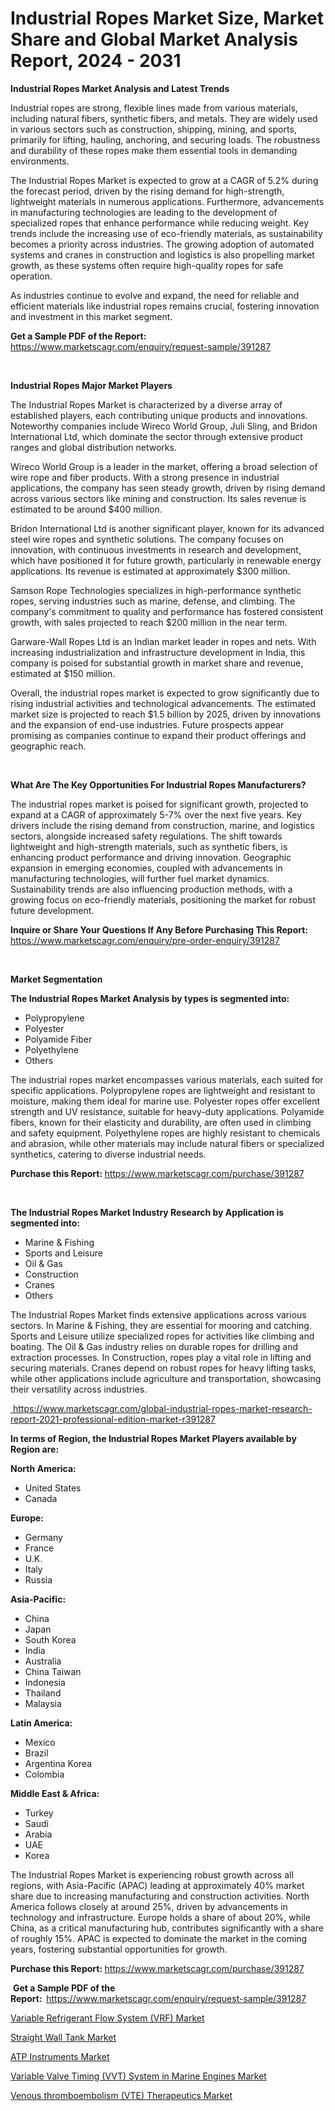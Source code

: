 <p><h1>Industrial Ropes Market Size, Market Share and Global Market Analysis Report, 2024 - 2031</h1></p><p><strong>Industrial Ropes Market Analysis and Latest Trends</strong></p>
<p><p>Industrial ropes are strong, flexible lines made from various materials, including natural fibers, synthetic fibers, and metals. They are widely used in various sectors such as construction, shipping, mining, and sports, primarily for lifting, hauling, anchoring, and securing loads. The robustness and durability of these ropes make them essential tools in demanding environments.</p><p>The Industrial Ropes Market is expected to grow at a CAGR of 5.2% during the forecast period, driven by the rising demand for high-strength, lightweight materials in numerous applications. Furthermore, advancements in manufacturing technologies are leading to the development of specialized ropes that enhance performance while reducing weight. Key trends include the increasing use of eco-friendly materials, as sustainability becomes a priority across industries. The growing adoption of automated systems and cranes in construction and logistics is also propelling market growth, as these systems often require high-quality ropes for safe operation.</p><p>As industries continue to evolve and expand, the need for reliable and efficient materials like industrial ropes remains crucial, fostering innovation and investment in this market segment.</p></p>
<p><strong>Get a Sample PDF of the Report:&nbsp;</strong> <a href="https://www.marketscagr.com/enquiry/request-sample/391287?utm_campaign=1683&utm_medium=2&utm_source=Github&utm_content=ia&utm_term=26102024&utm_id=industrial-ropes">https://www.marketscagr.com/enquiry/request-sample/391287</a></p>
<p>&nbsp;</p>
<p><strong>Industrial Ropes Major Market Players</strong></p>
<p><p>The Industrial Ropes Market is characterized by a diverse array of established players, each contributing unique products and innovations. Noteworthy companies include Wireco World Group, Juli Sling, and Bridon International Ltd, which dominate the sector through extensive product ranges and global distribution networks.</p><p>Wireco World Group is a leader in the market, offering a broad selection of wire rope and fiber products. With a strong presence in industrial applications, the company has seen steady growth, driven by rising demand across various sectors like mining and construction. Its sales revenue is estimated to be around $400 million.</p><p>Bridon International Ltd is another significant player, known for its advanced steel wire ropes and synthetic solutions. The company focuses on innovation, with continuous investments in research and development, which have positioned it for future growth, particularly in renewable energy applications. Its revenue is estimated at approximately $300 million.</p><p>Samson Rope Technologies specializes in high-performance synthetic ropes, serving industries such as marine, defense, and climbing. The company's commitment to quality and performance has fostered consistent growth, with sales projected to reach $200 million in the near term.</p><p>Garware-Wall Ropes Ltd is an Indian market leader in ropes and nets. With increasing industrialization and infrastructure development in India, this company is poised for substantial growth in market share and revenue, estimated at $150 million.</p><p>Overall, the industrial ropes market is expected to grow significantly due to rising industrial activities and technological advancements. The estimated market size is projected to reach $1.5 billion by 2025, driven by innovations and the expansion of end-use industries. Future prospects appear promising as companies continue to expand their product offerings and geographic reach.</p></p>
<p>&nbsp;</p>
<p><strong>What Are The Key Opportunities For Industrial Ropes Manufacturers?</strong></p>
<p><p>The industrial ropes market is poised for significant growth, projected to expand at a CAGR of approximately 5-7% over the next five years. Key drivers include the rising demand from construction, marine, and logistics sectors, alongside increased safety regulations. The shift towards lightweight and high-strength materials, such as synthetic fibers, is enhancing product performance and driving innovation. Geographic expansion in emerging economies, coupled with advancements in manufacturing technologies, will further fuel market dynamics. Sustainability trends are also influencing production methods, with a growing focus on eco-friendly materials, positioning the market for robust future development.</p></p>
<p><strong>Inquire or Share Your Questions If Any Before Purchasing This Report:</strong> <a href="https://www.marketscagr.com/enquiry/pre-order-enquiry/391287?utm_campaign=1683&utm_medium=2&utm_source=Github&utm_content=ia&utm_term=26102024&utm_id=industrial-ropes">https://www.marketscagr.com/enquiry/pre-order-enquiry/391287</a></p>
<p>&nbsp;</p>
<p><strong>Market Segmentation</strong></p>
<p><strong>The Industrial Ropes Market Analysis by types is segmented into:</strong></p>
<p><ul><li>Polypropylene</li><li>Polyester</li><li>Polyamide Fiber</li><li>Polyethylene</li><li>Others</li></ul></p>
<p><p>The industrial ropes market encompasses various materials, each suited for specific applications. Polypropylene ropes are lightweight and resistant to moisture, making them ideal for marine use. Polyester ropes offer excellent strength and UV resistance, suitable for heavy-duty applications. Polyamide fibers, known for their elasticity and durability, are often used in climbing and safety equipment. Polyethylene ropes are highly resistant to chemicals and abrasion, while other materials may include natural fibers or specialized synthetics, catering to diverse industrial needs.</p></p>
<p><strong>Purchase this Report:&nbsp;</strong><a href="https://www.marketscagr.com/purchase/391287?utm_campaign=1683&utm_medium=2&utm_source=Github&utm_content=ia&utm_term=26102024&utm_id=industrial-ropes">https://www.marketscagr.com/purchase/391287</a></p>
<p>&nbsp;</p>
<p><strong>The Industrial Ropes Market Industry Research by Application is segmented into:</strong></p>
<p><ul><li>Marine & Fishing</li><li>Sports and Leisure</li><li>Oil & Gas</li><li>Construction</li><li>Cranes</li><li>Others</li></ul></p>
<p><p>The Industrial Ropes Market finds extensive applications across various sectors. In Marine & Fishing, they are essential for mooring and catching. Sports and Leisure utilize specialized ropes for activities like climbing and boating. The Oil & Gas industry relies on durable ropes for drilling and extraction processes. In Construction, ropes play a vital role in lifting and securing materials. Cranes depend on robust ropes for heavy lifting tasks, while other applications include agriculture and transportation, showcasing their versatility across industries.</p></p>
<p><a href="https://www.marketscagr.com/global-industrial-ropes-market-research-report-2021-professional-edition-market-r391287?utm_campaign=1683&utm_medium=2&utm_source=Github&utm_content=ia&utm_term=26102024&utm_id=industrial-ropes">&nbsp;https://www.marketscagr.com/global-industrial-ropes-market-research-report-2021-professional-edition-market-r391287</a></p>
<p><strong>In terms of Region, the Industrial Ropes Market Players available by Region are:</strong></p>
<p>
    <p> <strong> North America: </strong>
        <ul>
            <li>United States</li>
            <li>Canada</li>
        </ul>
        </p> 
    <p> <strong> Europe: </strong>
        <ul>
            <li>Germany</li>
            <li>France</li>
            <li>U.K.</li>
            <li>Italy</li>
            <li>Russia</li>
        </ul>
        </p> 
    <p> <strong> Asia-Pacific: </strong>
        <ul>
            <li>China</li>
            <li>Japan</li>
            <li>South Korea</li>
            <li>India</li>
            <li>Australia</li>
            <li>China Taiwan</li>
            <li>Indonesia</li>
            <li>Thailand</li>
            <li>Malaysia</li>
        </ul>
        </p> 
    <p> <strong> Latin America: </strong>
        <ul>
            <li>Mexico</li>
            <li>Brazil</li>
            <li>Argentina Korea</li>
            <li>Colombia</li>
        </ul>
        </p> 
    <p> <strong> Middle East & Africa: </strong>
        <ul>
            <li>Turkey</li>
            <li>Saudi</li>
            <li>Arabia</li>
            <li>UAE</li>
            <li>Korea</li>
        </ul>
    </p>
    </p>
<p><p>The Industrial Ropes Market is experiencing robust growth across all regions, with Asia-Pacific (APAC) leading at approximately 40% market share due to increasing manufacturing and construction activities. North America follows closely at around 25%, driven by advancements in technology and infrastructure. Europe holds a share of about 20%, while China, as a critical manufacturing hub, contributes significantly with a share of roughly 15%. APAC is expected to dominate the market in the coming years, fostering substantial opportunities for growth.</p></p>
<p><strong>Purchase this Report: </strong><a href="https://www.marketscagr.com/purchase/391287?utm_campaign=1683&utm_medium=2&utm_source=Github&utm_content=ia&utm_term=26102024&utm_id=industrial-ropes">https://www.marketscagr.com/purchase/391287</a></p>
<p>&nbsp;<strong>Get a Sample PDF of the Report:&nbsp;&nbsp;</strong><a href="https://www.marketscagr.com/enquiry/request-sample/391287?utm_campaign=1683&utm_medium=2&utm_source=Github&utm_content=ia&utm_term=26102024&utm_id=industrial-ropes">https://www.marketscagr.com/enquiry/request-sample/391287</a></p>
<p><strong></strong></p>
<p><p><a href="https://www.linkedin.com/pulse/variable-refrigerant-flow-system-vrf-industry-forecast-j4uic?utm_campaign=1683&utm_medium=2&utm_source=Github&utm_content=ia&utm_term=26102024&utm_id=industrial-ropes">Variable Refrigerant Flow System (VRF) Market</a></p><p><a href="https://github.com/AnnDiaz698/Market-Research-Report-List-1/blob/main/straight-wall-tank-market.md?utm_campaign=1683&utm_medium=2&utm_source=Github&utm_content=ia&utm_term=26102024&utm_id=industrial-ropes">Straight Wall Tank Market</a></p><p><a href="https://issuu.com/reportprime-2/docs/atp-instruments-market-size-2030.pp_b088148ffafec7?utm_campaign=1683&utm_medium=2&utm_source=Github&utm_content=ia&utm_term=26102024&utm_id=industrial-ropes">ATP Instruments Market</a></p><p><a href="https://www.linkedin.com/pulse/variable-valve-timing-vvt-system-marine-engines-market-hzenc?utm_campaign=1683&utm_medium=2&utm_source=Github&utm_content=ia&utm_term=26102024&utm_id=industrial-ropes">Variable Valve Timing (VVT) System in Marine Engines Market</a></p><p><a href="https://www.linkedin.com/pulse/venous-thromboembolism-vte-therapeutics-ecosystem-mapping-innovation-9ar0c?utm_campaign=1683&utm_medium=2&utm_source=Github&utm_content=ia&utm_term=26102024&utm_id=industrial-ropes">Venous thromboembolism (VTE) Therapeutics Market</a></p></p>